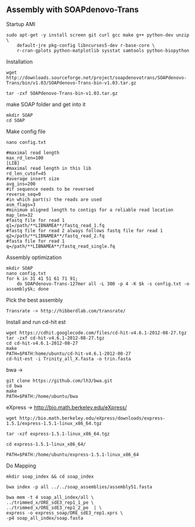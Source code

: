 Assembly with SOAPdenovo-Trans
--

Startup AMI

	sudo apt-get -y install screen git curl gcc make g++ python-dev unzip \
        default-jre pkg-config libncurses5-dev r-base-core \
        r-cran-gplots python-matplotlib sysstat samtools python-biopython

Installation

	wget http://downloads.sourceforge.net/project/soapdenovotrans/SOAPdenovo-Trans/bin/v1.03/SOAPdenovo-Trans-bin-v1.03.tar.gz

	tar -zxf SOAPdenovo-Trans-bin-v1.03.tar.gz
		

make SOAP folder and get into it
	
	mkdir SOAP
	cd SOAP
	
Make config file
	
	nano config.txt

    #maximal read length
    max_rd_len=100
    [LIB]
    #maximal read length in this lib
    rd_len_cutof=45
    #average insert size
    avg_ins=200
    #if sequence needs to be reversed
    reverse_seq=0
    #in which part(s) the reads are used
    asm_flags=3
   	#minimum aligned length to contigs for a reliable read location 
    map_len=32
    #fastq file for read 1
    q1=/path/**LIBNAMEA**/fastq_read_1.fq
    #fastq file for read 2 always follows fastq file for read 1
    q2=/path/**LIBNAMEA**/fastq_read_2.fq
    #fasta file for read 1
    q=/path/**LIBNAMEA**/fastq_read_single.fq
 


Assembly optimization
	
	mkdir SOAP
	nano config.txt
	for k in 31 41 51 61 71 91;
		do SOAPdenovo-Trans-127mer all -L 300 -p 4 -K $k -s config.txt -o assembly$k; done
		
	
Pick the best assembly

	Transrate -> http://hibberdlab.com/transrate/


Install and run cd-hit est
	
	wget https://cdhit.googlecode.com/files/cd-hit-v4.6.1-2012-08-27.tgz
	tar -zxf cd-hit-v4.6.1-2012-08-27.tgz
	cd cd-hit-v4.6.1-2012-08-27
	make
	PATH=$PATH:home/ubuntu/cd-hit-v4.6.1-2012-08-27
	cd-hit-est -i Trinity_all_X.fasta -o trin.fasta

bwa -> 

	git clone https://github.com/lh3/bwa.git
	cd bwa
	make
	PATH=$PATH:/home/ubuntu/bwa


eXpress -> http://bio.math.berkeley.edu/eXpress/

	wget http://bio.math.berkeley.edu/eXpress/downloads/express-1.5.1/express-1.5.1-linux_x86_64.tgz

	tar -xzf express-1.5.1-linux_x86_64.tgz
	
	cd express-1.5.1-linux_x86_64/
	
	PATH=$PATH:/home/ubuntu/express-1.5.1-linux_x86_64
	

Do Mapping


	mkdir soap_index && cd soap_index
	
	bwa index -p all ../../soap_assemblies/assembly51.fasta
	
    bwa mem -t 4 soap_all_index/all \
    ../trimmed_x/ORE_sdE3_rep1_1_pe \
    ../trimmed_x/ORE_sdE3_rep1_2_pe  | \
    express -o express_soap/ORE_sdE3_rep1.xprs \
    -p4 soap_all_index/soap.fasta

